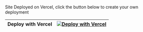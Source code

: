  Site Deployed on Vercel, click the button below to create your own deployment


|Deploy with Vercel|[![Deploy with Vercel](https://vercel.com/button)](https://vercel.com/new/git/external?**repository-url=https%3A%2F%2Fgithub.com%2Fnooobcoder%2Fnextjstutorial%2Ftree%2Fmaster%2Fnextjs-blog**&**repository-name=nextjsblog**)|
|--|--|